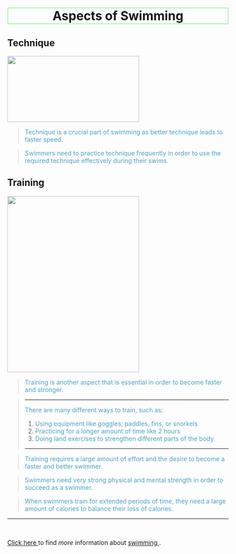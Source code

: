 
# <center style="border: 2px solid #AAF5AF;"> Aspects of Swimming </center>

## Technique
<img src="https://d32ydbgkw6ghe6.cloudfront.net/production/uploads/cover_images/dcb1c8ce2677774579e854d473897f11ec4c/i1080x475.jpg" width="300" height="150">

> <font color="#4ba3c7"> Technique is a crucial part of swimming as better technique leads to faster speed. </font>

> <font color="#4ba3c7"> Swimmers need to practice technique frequently in order to use the required technique effectively during their swims. </font>

## Training
<img src="http://cen.acs.org/content/dam/cen/94/31/09431-cover-openercxd.jpg" width="300" height="400">

> <font color="#4ba3c7"> Training is another aspect that is essential in order to become faster and stronger. </font> 

> -----
> <font color="#4ba3c7"> There are many different ways to train, such as: </font>
> 1. <font color="#4ba3c7"> Using equipment like goggles, paddles, fins, or snorkels </font>
> 2. <font color="#4ba3c7"> Practicing for a longer amount of time like 2 hours </font> 
> 3. <font color="#4ba3c7"> Doing land exercises to strengthen different parts of the body </font>
> 
> -----

> <font color="#4ba3c7"> Training requires a large amount of effort and the desire to become a faster and better swimmer. </font>

> <font color="#4ba3c7"> Swimmers need very strong physical and mental strength in order to succeed as a swimmer. </font>

> <font color="#4ba3c7"> When swimmers train for extended periods of time, they need a large amount of calories to balance their loss of calories. </font>

-----

<br>

<a href="https://en.wikipedia.org/wiki/Swimming" target="_blank"> Click here </a> to find *more* information about <a href="https://en.wikipedia.org/wiki/Swimming" target="_blank"> swimming </a>.
